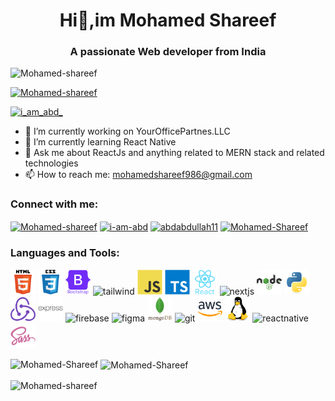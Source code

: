 

<h1 align="center">Hi👋,im Mohamed Shareef</h1>
<h3 align="center">A passionate Web developer from India</h3>



<p align="left"> <img src="https://komarev.com/ghpvc/?username=Mohamed-shareef&label=Profile%20views&color=0e75b6&style=flat" alt="Mohamed-shareef" /></p>

<p align="left"> <a href="https://github.com/ryo-ma/github-profile-trophy"><img src="https://github-profile-trophy.vercel.app/?username=Mohamed-shareef" alt="Mohamed-shareef" /></a> </p>

<p align="left"> <a href="https://x.com/Mohamedsha66921" target="blank"><img src="https://img.shields.io/twitter/follow/Mohamed-shareef?logo=twitter&style=for-the-badge" alt="i_am_abd_" /></a> </p>

- 🔭 I’m currently working on YourOfficePartnes.LLC
- 🌱 I’m currently learning React Native
- 💬 Ask me about ReactJs and anything related to MERN stack and related technologies
- 📫 How to reach me: mohamedshareef986@gmail.com

<h3 align="left">Connect with me:</h3>
<p align="left">
<a href="https://x.com/Mohamedsha66921" target="blank"><img align="center" src="https://raw.githubusercontent.com/rahuldkjain/github-profile-readme-generator/master/src/images/icons/Social/twitter.svg" alt="Mohamed-shareef" height="30" width="40" /></a>
<a href="https://www.linkedin.com/in/mohamed-shareef-41428821a" target="blank"><img align="center" src="https://raw.githubusercontent.com/rahuldkjain/github-profile-readme-generator/master/src/images/icons/Social/linked-in-alt.svg" alt="i-am-abd" height="30" width="40" /></a>
<a href="https://fb.com/abdabdullah11" target="blank"><img align="center" src="https://raw.githubusercontent.com/rahuldkjain/github-profile-readme-generator/master/src/images/icons/Social/facebook.svg" alt="abdabdullah11" height="30" width="40" /></a>
<a href="https://www.instagram.com/invites/contact/?utm_source=ig_contact_invite&utm_medium=copy_link&utm_content=2m1yrsi" target="blank"><img align="center" src="https://raw.githubusercontent.com/rahuldkjain/github-profile-readme-generator/master/src/images/icons/Social/instagram.svg" alt="Mohamed-Shareef" height="30" width="40" /></a>
</p>

<h3 align="left">Languages and Tools:</h3>
<p align="left"> 
  <img src="https://raw.githubusercontent.com/devicons/devicon/master/icons/html5/html5-original-wordmark.svg" alt="html5" width="40" height="40"/>
  <img src="https://raw.githubusercontent.com/devicons/devicon/master/icons/css3/css3-original-wordmark.svg" alt="css3" width="40" height="40"/>
  <img src="https://raw.githubusercontent.com/devicons/devicon/master/icons/bootstrap/bootstrap-plain-wordmark.svg" alt="bootstrap" width="40" height="40"/>
  <img src="https://www.vectorlogo.zone/logos/tailwindcss/tailwindcss-icon.svg" alt="tailwind" width="40" height="40"/> 
  <img src="https://raw.githubusercontent.com/devicons/devicon/master/icons/javascript/javascript-original.svg" alt="javascript" width="40" height="40"/> 
  <img src="https://raw.githubusercontent.com/devicons/devicon/master/icons/typescript/typescript-original.svg" alt="typescript" width="40" height="40"/>
  <img src="https://raw.githubusercontent.com/devicons/devicon/master/icons/react/react-original-wordmark.svg" alt="react" width="40" height="40"/> 
  <img src="https://cdn.worldvectorlogo.com/logos/nextjs-2.svg" alt="nextjs" width="40" height="40"/> 
  <img src="https://raw.githubusercontent.com/devicons/devicon/master/icons/nodejs/nodejs-original-wordmark.svg" alt="nodejs" width="40" height="40"/> 
  <img src="https://raw.githubusercontent.com/devicons/devicon/master/icons/python/python-original.svg" alt="python" width="40" height="40"/> 
  <img src="https://raw.githubusercontent.com/devicons/devicon/master/icons/redux/redux-original.svg" alt="redux" width="40" height="40"/>
  <img src="https://raw.githubusercontent.com/devicons/devicon/master/icons/express/express-original-wordmark.svg" alt="express" width="40" height="40"/>
  <img src="https://www.vectorlogo.zone/logos/firebase/firebase-icon.svg" alt="firebase" width="40" height="40"/>
  <img src="https://www.vectorlogo.zone/logos/figma/figma-icon.svg" alt="figma" width="40" height="40"/>
  <img src="https://raw.githubusercontent.com/devicons/devicon/master/icons/mongodb/mongodb-original-wordmark.svg" alt="mongodb" width="40" height="40"/> 
  <img src="https://www.vectorlogo.zone/logos/git-scm/git-scm-icon.svg" alt="git" width="40" height="40"/>
  <img src="https://raw.githubusercontent.com/devicons/devicon/master/icons/amazonwebservices/amazonwebservices-original-wordmark.svg" alt="aws" width="40" height="40"/>
  <img src="https://raw.githubusercontent.com/devicons/devicon/master/icons/linux/linux-original.svg" alt="linux" width="40" height="40"/> 
  <img src="https://reactnative.dev/img/header_logo.svg" alt="reactnative" width="40" height="40"/> 
  <img src="https://raw.githubusercontent.com/devicons/devicon/master/icons/sass/sass-original.svg" alt="sass" width="40" height="40"/> 
   </p>

<p><img align="left" src="https://github-readme-stats.vercel.app/api/top-langs?username=Mohamed-Shareef&show_icons=true&locale=en&layout=compact" alt="Mohamed-Shareef" /></p>

<p>&nbsp;<img align="center" src="https://github-readme-stats.vercel.app/api?username=Mohamed-shareef&show_icons=true&locale=en" alt="Mohamed-Shareef" /></p>

<p><img align="center" src="https://github-readme-streak-stats.herokuapp.com/?user=Mohamed-Shareef&" alt="Mohamed-shareef" /></p>


